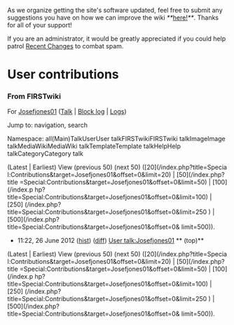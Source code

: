 As we organize getting the site's software updated, feel free to submit any
suggestions you have on how we can improve the wiki
_**_[here!](/index.php/User:Hallry/Suggestions "User:Hallry/Suggestions"
)_**_. Thanks for all of your support!

If you are an administrator, it would be greatly appreciated if you could help
patrol [Recent Changes](/index.php/Special:Recentchanges
"Special:Recentchanges" ) to combat spam.

# User contributions

### From FIRSTwiki

For [Josefjones01](/index.php?title=User:Josefjones01&action=edit
"User:Josefjones01" ) ([Talk](/index.php/User_talk:Josefjones01 "User
talk:Josefjones01" ) | [Block
log](/index.php?title=Special:Log&type=block&page=User:Josefjones01
"Special:Log" ) | [Logs](/index.php?title=Special:Log&user=Josefjones01
"Special:Log" ))

Jump to: navigation, search

Namespace:  all(Main)TalkUserUser talkFIRSTwikiFIRSTwiki talkImageImage
talkMediaWikiMediaWiki talkTemplateTemplate talkHelpHelp talkCategoryCategory
talk

(Latest | Earliest) View (previous 50) (next 50) ([20](/index.php?title=Specia
l:Contributions&target=Josefjones01&offset=0&limit=20) | [50](/index.php?title
=Special:Contributions&target=Josefjones01&offset=0&limit=50) | [100](/index.p
hp?title=Special:Contributions&target=Josefjones01&offset=0&limit=100) | [250]
(/index.php?title=Special:Contributions&target=Josefjones01&offset=0&limit=250
) | [500](/index.php?title=Special:Contributions&target=Josefjones01&offset=0&
limit=500)).

  * 11:22, 26 June 2012 ([hist](/index.php?title=User_talk:Josefjones01&action=history "User talk:Josefjones01" )) ([diff](/index.php?title=User_talk:Josefjones01&diff=prev&oldid=169979 "User talk:Josefjones01" )) [User talk:Josefjones01](/index.php/User_talk:Josefjones01 "User talk:Josefjones01" ) ** (top)**

(Latest | Earliest) View (previous 50) (next 50) ([20](/index.php?title=Specia
l:Contributions&target=Josefjones01&offset=0&limit=20) | [50](/index.php?title
=Special:Contributions&target=Josefjones01&offset=0&limit=50) | [100](/index.p
hp?title=Special:Contributions&target=Josefjones01&offset=0&limit=100) | [250]
(/index.php?title=Special:Contributions&target=Josefjones01&offset=0&limit=250
) | [500](/index.php?title=Special:Contributions&target=Josefjones01&offset=0&
limit=500)).

